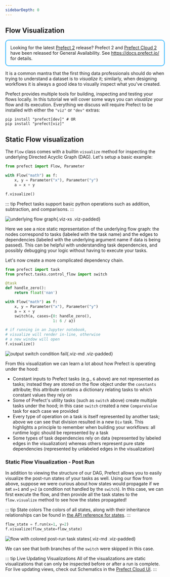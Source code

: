 ```yaml
---
sidebarDepth: 0
---
```


## Flow Visualization

<div style="border: 2px solid #27b1ff; border-radius: 10px; padding: 1em;">
Looking for the latest <a href="https://docs.prefect.io/">Prefect 2</a> release? Prefect 2 and <a href="https://app.prefect.cloud">Prefect Cloud 2</a> have been released for General Availability. See <a href="https://docs.prefect.io/">https://docs.prefect.io/</a> for details.
</div>

It is a common mantra that the first thing data professionals should do when trying to understand a dataset is to _visualize_ it; similarly, when designing workflows it is always a good idea to visually inspect what you've created.

Prefect provides multiple tools for building, inspecting and testing your flows locally. In this tutorial we will cover some ways you can _visualize_ your flow and its execution. Everything we discuss will require Prefect to be installed with either the `"viz"` or `"dev"` extras:

```
pip install "prefect[dev]" # OR
pip install "prefect[viz]"
```

## Static Flow visualization

The `Flow` class comes with a builtin `visualize` method for inspecting the underlying Directed Acyclic Graph (DAG). Let's setup a basic example:

```python
from prefect import Flow, Parameter

with Flow("math") as f:
    x, y = Parameter("x"), Parameter("y")
    a = x + y

f.visualize()
```

::: tip
Prefect tasks support basic python operations such as addition, subtraction, and comparisons.
:::

![underlying flow graph](/output_1_0.svg){.viz-xs .viz-padded}

Here we see a nice static representation of the underlying flow graph: the nodes correspond to tasks (labeled with the task name) and the edges to dependencies (labeled with the underlying argument name if data is being passed). This can be helpful with understanding task dependencies, and possibly debugging your logic without having to execute your tasks.

Let's now create a more complicated dependency chain.

```python
from prefect import task
from prefect.tasks.control_flow import switch

@task
def handle_zero():
    return float('nan')

with Flow("math") as f:
    x, y = Parameter("x"), Parameter("y")
    a = x + y
    switch(a, cases={0: handle_zero(),
                     1: 6 / a})

# if running in an Jupyter notebook, 
# visualize will render in-line, otherwise
# a new window will open
f.visualize()
```

![output switch condition fail](/output_5_0.svg){.viz-md .viz-padded}

From this visualization we can learn a lot about how Prefect is operating under the hood:
- Constant inputs to Prefect tasks (e.g., `6` above) are not represented as tasks; instead they are stored on the flow object under the `constants` attribute; this attribute contains a dictionary relating tasks to which constant values they rely on
- Some of Prefect's utility tasks (such as `switch` above) create multiple tasks under the hood; in this case `switch` created a new `CompareValue` task for each case we provided
- Every type of operation on a task is itself represented by another task; above we can see that division resulted in a new `Div` task. This highlights a principle to remember when building your workflows: all runtime logic should be represented by a task
- Some types of task dependencies rely on data (represented by labeled edges in the visualization) whereas others represent pure state dependencies (represented by unlabeled edges in the visualization)

### Static Flow Visualization - Post Run

In addition to viewing the structure of our DAG, Prefect allows you to easily visualize the post-run states of your tasks as well. Using our flow from above, suppose we were curious about how states would propagate if we set `x=1` and `y=2` (a condition not handled by the `switch`). In this case, we can first execute the flow, and then provide all the task states to the `flow.visualize` method to see how the states propagated!

::: tip State colors
The colors of all states, along with their inheritance relationships can be found in [the API reference for states](/api/latest/engine/state.html).
:::

```python
flow_state = f.run(x=1, y=2)
f.visualize(flow_state=flow_state)
```

![flow with colored post-run task states](/flow_visualize_colors.svg){.viz-md .viz-padded}

We can see that both branches of the `switch` were skipped in this case.

::: tip Live Updating Visualizations
All of the visualizations are static visualizations that can only be inspected before or after a run is complete.  For live updating views, check out Schematics in the [Prefect Cloud UI](../../orchestration/ui/flow-run.html#schematic).
:::
